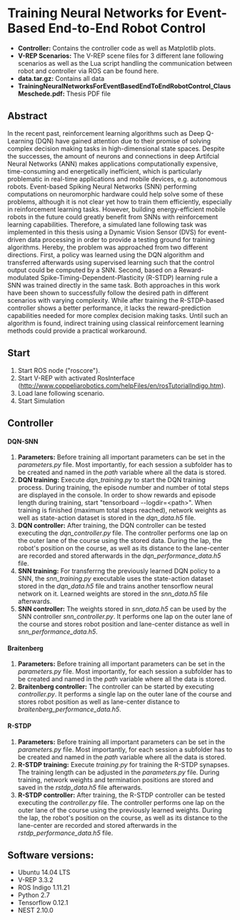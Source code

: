 # Training Neural Networks for Event-Based End-to-End Robot Control


- **Controller:** Contains the controller code as well as Matplotlib plots.
- **V-REP Scenarios:** The V-REP scene files for 3 different lane following scenarios as well as the Lua script handling the communication between robot and controller via ROS can be found here.
- **data.tar.gz:** Contains all data
- **TrainingNeuralNetworksForEventBasedEndToEndRobotControl_ClausMeschede.pdf:** Thesis PDF file

## Abstract

In the recent past, reinforcement learning algorithms such as Deep Q-Learning (DQN) have gained attention due to their promise of solving complex decision making tasks in high-dimensional state spaces. Despite the successes, the amount of neurons and connections in deep Artifcial Neural Networks (ANN) makes applications computationally expensive, time-consuming and energetically inefficient, which is particularly problematic in real-time applications and mobile devices, e.g. autonomous robots. Event-based Spiking Neural Networks (SNN) performing computations on neuromorphic hardware could help solve some of these problems, although it is not clear yet how to train them efficiently, especially in reinforcement learning tasks. However, building energy-efficient mobile robots in the future could greatly benefit from SNNs with reinforcement learning capabilities.
Therefore, a simulated lane following task was implemented in this thesis using a Dynamic Vision Sensor (DVS) for event-driven data processing in order to provide a testing ground for training algorithms. Hereby, the problem was approached from two different directions. First, a policy was learned using the DQN algorithm and transferred afterwards using supervised learning such that the control output could be computed by a SNN. Second, based on a Reward-modulated Spike-Timing-Dependent-Plasticity (R-STDP) learning rule a SNN was trained directly in the same task.
Both approaches in this work have been shown to successfully follow the desired path in different scenarios with varying complexity. While after training the R-STDP-based controller shows a better performance, it lacks the reward-prediction capabilities needed for more complex decision making tasks. Until such an algorithm is found, indirect training using classical reinforcement learning methods could provide a practical workaround.

## Start

1. Start ROS node ("roscore").
2. Start V-REP with activated RosInterface (http://www.coppeliarobotics.com/helpFiles/en/rosTutorialIndigo.htm).
3. Load lane following scenario.
4. Start Simulation

## Controller

#### DQN-SNN

1. **Parameters:** Before training all important parameters can be set in the *parameters.py* file. 
Most importantly, for each session a subfolder has to be created and named in the *path* variable where all the data is stored.
2. **DQN training:** Execute *dqn_training.py* to start the DQN training process. During training, the episode number and number of total steps are displayed
in the console. In order to show rewards and episode length during training, start "tensorboard --logdir=\<path\>". 
When training is finished (maximum total steps reached), network weights as well as state-action dataset is stored in the *dqn_data.h5* file.
3. **DQN controller:** After training, the DQN controller can be tested executing the *dqn_controller.py* file. 
The controller performs one lap on the outer lane of the course using the stored data. 
During the lap, the robot's position on the course, as well as its distance to the lane-center are recorded and stored afterwards in the *dqn_performance_data.h5* file.
4. **SNN training:** For transferrng the previously learned DQN policy to a SNN, the *snn_training.py* executable uses the state-action dataset
stored in the *dqn_data.h5* file and trains another tensorflow neural network on it. Learned weights are stored in the *snn_data.h5* file afterwards.
5. **SNN controller:** The weights stored in *snn_data.h5* can be used by the SNN controller *snn_controller.py*. 
It performs one lap on the outer lane of the course and stores robot position and lane-center distance as well in *snn_performance_data.h5*.

#### Braitenberg

1. **Parameters:** Before training all important parameters can be set in the *parameters.py* file. 
Most importantly, for each session a subfolder has to be created and named in the *path* variable where all the data is stored.
2. **Braitenberg controller:** The controller can be started by executing *controller.py*. It performs a single lap on the outer lane 
of the course and stores robot position as well as lane-center distance to *braitenberg_performance_data.h5*.

#### R-STDP

1. **Parameters:** Before training all important parameters can be set in the *parameters.py* file. 
Most importantly, for each session a subfolder has to be created and named in the *path* variable where all the data is stored.
2. **R-STDP training:** Execute *training.py* for training the R-STDP synapses. The training length can be adjusted in the *parameters.py* file.
 During training, network weights and termination positions are stored and saved in the *rstdp_data.h5* file afterwards.
3. **R-STDP controller:** After training, the R-STDP controller can be tested executing the *controller.py* file. 
The controller performs one lap on the outer lane of the course using the previously learned weights. 
During the lap, the robot's position on the course, as well as its distance to the lane-center are recorded and stored afterwards in the *rstdp_performance_data.h5* file.

## Software versions:

 - Ubuntu 14.04 LTS
 - V-REP 3.3.2
 - ROS Indigo 1.11.21
 - Python 2.7
 - Tensorflow 0.12.1
 - NEST 2.10.0

